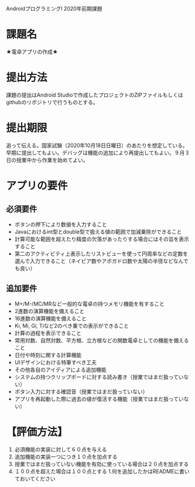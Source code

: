 AndroidプログラミングⅠ 2020年前期課題 

# 課題名 

★電卓アプリの作成★ 

# 提出方法 

課題の提出はAndroid Studioで作成したプロジェクトのZIPファイルもしくはgithubのリポジトリで行うものとする。 

# 提出期限 

追って伝える。国家試験（2020年10月18日日曜日）のあたりを想定している。早期に提出してもよい。デバッグは機能の追加により再提出してもよい。９月３日の授業中から作業を始めてよい。 

# アプリの要件 

## 必須要件 

* ボタンの押下により数値を入力すること 
* Javaにおけるint型とdouble型で扱える値の範囲で加減乗除ができること 
* 計算可能な範囲を超えたり精度の欠落があったりする場合にはその旨を表示すること 
* 第二のアクティビティ上表示したリストビューを使って円周率などの定数を選んで入力できること（ネイピア数やアボガドロ数や太陽の半径などなんでも良い） 

## 追加要件 

* M+/M-/MC/MRなど一般的な電卓の持つメモリ機能を有すること 
* 2進数の演算機能を備えること 
* 16進数の演算機能を備えること 
* Ki, Mi, Gi, Tiなど2のべき乗での表示ができること 
* 計算の過程を表示できること 
* 常用対数、自然対数、平方根、立方根などの関数電卓としての機能を備えること 
* 日付や時刻に関する計算機能 
* UIデザインにおける特筆すべき工夫 
* その他各自のアイディアによる追加機能 
* システムの持つクリップボードに対する読み書き（授業ではまだ扱っていない） 
* ボタン入力に対する確認音（授業ではまだ扱っていない） 
* アプリを再起動した際に過去の値が復活する機能（授業ではまだ扱っていない） 

# 【評価方法】 

1. 必須機能の実装に対して６０点を与える 
1. 追加機能の実装一つにつき１０点を加点する 
1. 授業ではまだ扱っていない機能を有効に使っている場合は２０点を加点する 
1. １００点を超えた場合は１００点とする 
1.何を追加したかはREADMEに書いておいてください 
